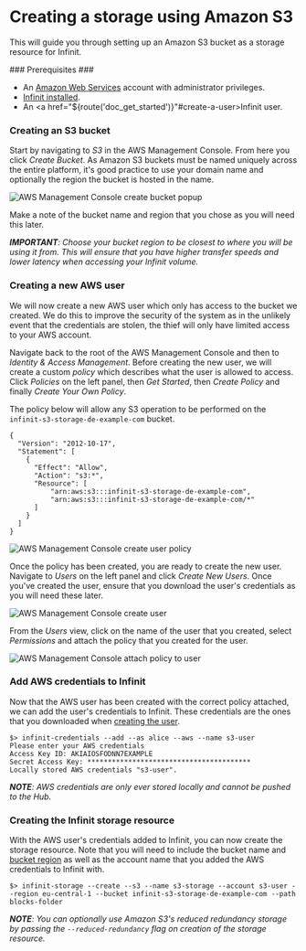 Creating a storage using Amazon S3
==================================

This will guide you through setting up an Amazon S3 bucket as a storage resource for Infinit.

### Prerequisites ###

- An [Amazon Web Services](https://aws.amazon.com) account with administrator privileges.
- <a href="${route('doc_get_started')}">Infinit installed</a>.
- An <a href="${route('doc_get_started')}"#create-a-user>Infinit user</a>.

### Creating an S3 bucket ###

Start by navigating to *S3* in the AWS Management Console. From here you click *Create Bucket*. As Amazon S3 buckets must be named uniquely across the entire platform, it's good practice to use your domain name and optionally the region the bucket is hosted in the name.

<img src="${url('images/docs/s3/create-bucket.png')}" alt="AWS Management Console create bucket popup">

Make a note of the bucket name and region that you chose as you will need this later.

_**IMPORTANT**: Choose your bucket region to be closest to where you will be using it from. This will ensure that you have higher transfer speeds and lower latency when accessing your Infinit volume._

### Creating a new AWS user ###

We will now create a new AWS user which only has access to the bucket we created. We do this to improve the security of the system as in the unlikely event that the credentials are stolen, the thief will only have limited access to your AWS account.

Navigate back to the root of the AWS Management Console and then to *Identity & Access Management*. Before creating the new user, we will create a custom *policy* which describes what the user is allowed to access. Click *Policies* on the left panel, then *Get Started*, then *Create Policy* and finally *Create Your Own Policy*.

The policy below will allow any S3 operation to be performed on the `infinit-s3-storage-de-example-com` bucket.

```
{
  "Version": "2012-10-17",
  "Statement": [
    {
      "Effect": "Allow",
      "Action": "s3:*",
      "Resource": [
          "arn:aws:s3:::infinit-s3-storage-de-example-com",
          "arn:aws:s3:::infinit-s3-storage-de-example-com/*"
      ]
    }
  ]
}
```

<img src="${url('images/docs/s3/create-policy.png')}" alt="AWS Management Console create user policy">

Once the policy has been created, you are ready to create the new user. Navigate to *Users* on the left panel and click *Create New Users*. Once you've created the user, ensure that you download the user's credentials as you will need these later.

<img src="${url('images/docs/s3/create-user.png')}" alt="AWS Management Console create user">

From the *Users* view, click on the name of the user that you created, select *Permissions* and attach the policy that you created for the user.

<img src="${url('images/docs/s3/attach-policy.png')}" alt="AWS Management Console attach policy to user">

### Add AWS credentials to Infinit ###

Now that the AWS user has been created with the correct policy attached, we can add the user's credentials to Infinit. These credentials are the ones that you downloaded when [creating the user](#creating-a-new-aws-user).

```
$> infinit-credentials --add --as alice --aws --name s3-user
Please enter your AWS credentials
Access Key ID: AKIAIOSFODNN7EXAMPLE
Secret Access Key: ****************************************
Locally stored AWS credentials "s3-user".
```

_**NOTE**: AWS credentials are only ever stored locally and cannot be pushed to the Hub._

### Creating the Infinit storage resource ###

With the AWS user's credentials added to Infinit, you can now create the storage resource. Note that you will need to include the bucket name and [bucket region](http://docs.aws.amazon.com/general/latest/gr/rande.html#s3_region) as well as the account name that you added the AWS credentials to Infinit with.

```
$> infinit-storage --create --s3 --name s3-storage --account s3-user --region eu-central-1 --bucket infinit-s3-storage-de-example-com --path blocks-folder
```

_**NOTE**: You can optionally use Amazon S3's *reduced redundancy* storage by passing the `--reduced-redundancy` flag on creation of the storage resource._

